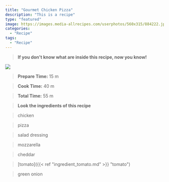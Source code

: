 ```yaml
---
title: "Gourmet Chicken Pizza"
description: "This is a recipe"
type: "featured"
image: https://images.media-allrecipes.com/userphotos/560x315/884222.jpg
categories: 
  - "Recipe"
tags: 
  - "Recipe"
---
```



>**If you don't know what are inside this recipe, now you know!**

![](../images/Recipes-Banner.jpg)
> **Prepare Time:** 15 m


> **Cook Time:** 40 m


> **Total Time:** 55 m

> **Look the ingredients of this recipe**

> chicken

> pizza

> salad dressing

> mozzarella

> cheddar

> [tomato]({{< ref "ingredient_tomato.md" >}} "tomato")

> green onion

